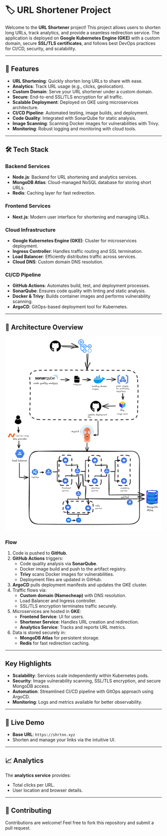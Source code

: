 # 🏷️ URL Shortener Project

Welcome to the **URL Shortener** project! This project allows users to shorten long URLs, track analytics, and provide a seamless redirection service. The application is deployed on **Google Kubernetes Engine (GKE)** with a custom domain, secure **SSL/TLS certificates**, and follows best DevOps practices for CI/CD, security, and scalability.

---

## 📑 Features

- **URL Shortening**: Quickly shorten long URLs to share with ease.
- **Analytics**: Track URL usage (e.g., clicks, geolocation).
- **Custom Domain**: Serve your URL shortener under a custom domain.
- **Secure**: End-to-end SSL/TLS encryption for all traffic.
- **Scalable Deployment**: Deployed on GKE using microservices architecture.
- **CI/CD Pipeline**: Automated testing, image builds, and deployment.
- **Code Quality**: Integrated with SonarQube for static analysis.
- **Image Scanning**: Scanning Docker images for vulnerabilities with Trivy.
- **Monitoring**: Robust logging and monitoring with cloud tools.

---

## 🛠️ Tech Stack

### **Backend Services**

- **Node.js**: Backend for URL shortening and analytics services.
- **MongoDB Atlas**: Cloud-managed NoSQL database for storing short URLs.
- **Redis**: Caching layer for fast redirection.

### **Frontend Services**

- **Next.js**: Modern user interface for shortening and managing URLs.

### **Cloud Infrastructure**

- **Google Kubernetes Engine (GKE)**: Cluster for microservices deployment.
- **Ingress Controller**: Handles traffic routing and SSL termination.
- **Load Balancer**: Efficiently distributes traffic across services.
- **Cloud DNS**: Custom domain DNS resolution.

### **CI/CD Pipeline**

- **GitHub Actions**: Automates build, test, and deployment processes.
- **SonarQube**: Ensures code quality with linting and static analysis.
- **Docker & Trivy**: Builds container images and performs vulnerability scanning.
- **ArgoCD**: GitOps-based deployment tool for Kubernetes.

---

## 📂 Architecture Overview

![Architecture Diagram](url-shortner2.png)

### **Flow**

1. Code is pushed to **GitHub**.
2. **GitHub Actions** triggers:
   - Code quality analysis via **SonarQube**.
   - Docker image build and push to the artifact registry.
   - **Trivy** scans Docker images for vulnerabilities.
   - Deployment files are updated in GitHub.
3. **ArgoCD** pulls deployment manifests and updates the GKE cluster.
4. Traffic flows via:
   - **Custom domain (Namecheap)** with DNS resolution.
   - Load Balancer and Ingress controller.
   - SSL/TLS encryption terminates traffic securely.
5. Microservices are hosted in **GKE**:
   - **Frontend Service**: UI for users.
   - **Shortener Service**: Handles URL creation and redirection.
   - **Analytics Service**: Tracks and reports URL metrics.
6. Data is stored securely in:
   - **MongoDB Atlas** for persistent storage.
   - **Redis** for fast redirection caching.

---

## Key Highlights

- **Scalability**: Services scale independently within Kubernetes pods.
- **Security**: Image vulnerability scanning, SSL/TLS encryption, and secure MongoDB access.
- **Automation**: Streamlined CI/CD pipeline with GitOps approach using ArgoCD.
- **Monitoring**: Logs and metrics available for better observability.

---

## 🚀 Live Demo

- **Base URL**: `https://shrtnn.xyz`
- Shorten and manage your links via the intuitive UI.

---

## 📈 Analytics

The **analytics service** provides:

- Total clicks per URL.
- User location and browser details.

---

## 🤝 Contributing

Contributions are welcome! Feel free to fork this repository and submit a pull request.
